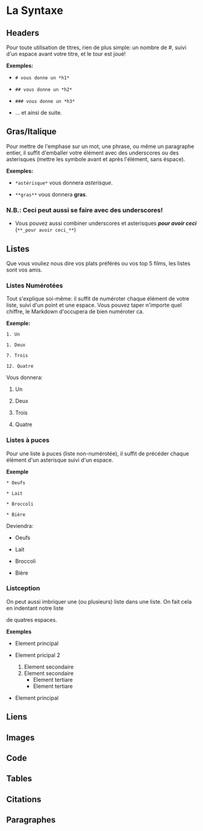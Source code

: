 # La Syntaxe

## Headers
Pour toute utilisation de titres, rien de plus simple: un nombre de #, suivi d'un espace avant votre titre,
et le tour est joué!

**Exemples:**

* ``# vous donne un *h1*``

* ``## vous donne un *h2*``

* ``### vous donne un *h3*``

* ... et ainsi de suite.

## Gras/Italique
Pour mettre de l'emphase sur un mot, une phrase, ou même un paragraphe entier, il suffit d'emballer votre élément
avec des underscores ou des asterisques (mettre les symbole avant et après l'élément, sans éspace).

**Exemples:**
* ``*astérisque*`` vous donnera *asterisque*.

* ``**gras**`` vous donnera **gras**.

### N.B.: Ceci peut aussi se faire avec des underscores!

* Vous pouvez aussi combiner underscores et asterisques **_pour avoir ceci_** (`**_pour avoir ceci_**`)


## Listes

Que vous vouliez nous dire vos plats préférés ou vos top 5 films, les listes sont vos amis.

### Listes Numérotées

Tout s'explique soi-même: il suffit de numéroter chaque élément de votre liste, suivi d'un point et une espace.
Vous pouvez taper n'importe quel chiffre, le Markdown d'occupera de bien numéroter ca.

**Exemple:**

`1. Un`

`1. Deux`

`7. Trois`

`12. Quatre`

Vous donnera:

1. Un

1. Deux

7. Trois

12. Quatre


### Listes à puces

Pour une liste à puces (liste non-numérotée), il suffit de précéder chaque élément d'un asterisque suivi d'un espace.

**Exemple**

``* Oeufs``

``* Lait``

``* Broccoli``

``* Bière``

Deviendra:

* Oeufs

* Lait

* Broccoli

* Bière


### Listception

On peut aussi imbriquer une (ou plusieurs) liste dans une liste. On fait cela en indentant notre liste

de quatres espaces.

**Exemples**

* Element principal

* Element pricipal 2
    1. Element secondaire
    2. Element secondaire
        * Element tertiare
        * Element tertiare
* Element principal

## Liens

## Images

## Code

## Tables

## Citations

## Paragraphes
